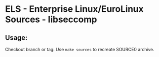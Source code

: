 # ELS - Enterprise Linux/EuroLinux Sources - libseccomp
 
## Usage:
  Checkout branch or tag. Use `make sources` to recreate  SOURCE0 archive.
